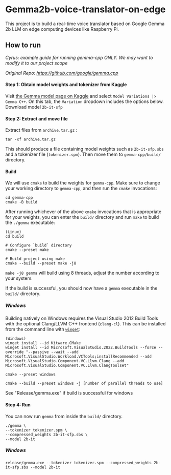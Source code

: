 # Gemma2b-voice-translator-on-edge

This project is to build a real-time voice translator based on Google Gemma 2b LLM on edge computing devices like Raspberry Pi. 





## How to run

*Cyrus: example guide for running gemma-cpp ONLY. We may want to modify it to our project scope*

*Original Repo: https://github.com/google/gemma.cpp*

#### Step 1: Obtain model weights and tokenizer from Kaggle

Visit [the Gemma model page on Kaggle](https://www.kaggle.com/models/google/gemma/frameworks/gemmaCpp) and select `Model Variations |> Gemma C++`. On this tab, the `Variation` dropdown includes the options below. Download model `2b-it-sfp` 

#### Step 2: Extract and move file

Extract files from `archive.tar.gz` :

```
tar -xf archive.tar.gz
```

This should produce a file containing model weights such as `2b-it-sfp.sbs` and a tokenizer file (`tokenizer.spm`). Then move them to `gemma-cpp/build/` directory.

#### Build

We will use `cmake` to build the weights for `gemma-cpp`. Make sure to change your working directory to `gemma-cpp`, and then run the `cmake` invocations:

```
cd gemma-cpp
cmake -B build
```

After running whichever of the above `cmake` invocations that is appropriate for your weights, you can enter the `build/` directory and run `make` to build the `./gemma` executable:

```
(Linux)
cd build

# Configure `build` directory
cmake --preset make

# Build project using make
cmake --build --preset make -j8
```

`make -j8 gemma` will build using 8 threads, adjust the number according to your system.

If the build is successful, you should now have a `gemma` executable in the `build/` directory.

##### Windows

Building natively on Windows requires the Visual Studio 2012 Build Tools with the optional Clang/LLVM C++ frontend (`clang-cl`). This can be installed from the command line with [`winget`](https://learn.microsoft.com/en-us/windows/package-manager/winget/):

```
(Windows)
winget install --id Kitware.CMake
winget install --id Microsoft.VisualStudio.2022.BuildTools --force --override "--passive --wait --add Microsoft.VisualStudio.Workload.VCTools;installRecommended --add Microsoft.VisualStudio.Component.VC.Llvm.Clang --add Microsoft.VisualStudio.Component.VC.Llvm.ClangToolset"

cmake --preset windows

cmake --build --preset windows -j [number of parallel threads to use]
```

See "Release/gemma.exe" if build is successful for windows

#### Step 4: Run

You can now run `gemma` from inside the `build/` directory.

```
./gemma \
--tokenizer tokenizer.spm \
--compressed_weights 2b-it-sfp.sbs \
--model 2b-it
```

##### Windows

```
release/gemma.exe --tokenizer tokenizer.spm --compressed_weights 2b-it-sfp.sbs --model 2b-it
```

